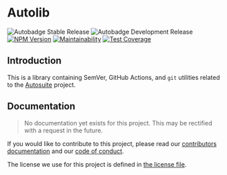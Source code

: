 # Autolib

![Autobadge Stable Release][stable-release]
![Autobadge Development Release][development-release]
[![NPM Version][npm-image]][npm-link]
[![Maintainability][quality-image]][quality-link]
[![Test Coverage][coverage-image]][coverage-link]

[stable-release]: https://img.shields.io/static/v1?label=stable&message=v0.1.6&color=blue
[development-release]: https://img.shields.io/static/v1?label=in-dev&message=v0.1.6&color=red
[npm-image]: https://badge.fury.io/js/%40teaminkling%2Fautolib.svg
[npm-link]: https://www.npmjs.com/package/@teaminkling/autolib
[quality-image]: https://api.codeclimate.com/v1/badges/da08614d5b656593b729/maintainability
[quality-link]: https://codeclimate.com/github/autosuite/autolib/maintainability
[coverage-image]: https://api.codeclimate.com/v1/badges/da08614d5b656593b729/test_coverage
[coverage-link]: https://codeclimate.com/github/autosuite/autolib/test_coverage

## Introduction

This is a library containing SemVer, GitHub Actions, and `git` utilities related to the
[Autosuite](https://github.com/autosuite) project.

## Documentation

> No documentation yet exists for this project. This may be rectified with a request in the future.

If you would like to contribute to this project, please read our [contributors documentation](CONTRIBUTING.md) and
our [code of conduct](CODE_OF_CONDUCT.md).

The license we use for this project is defined in [the license file](LICENSE).
